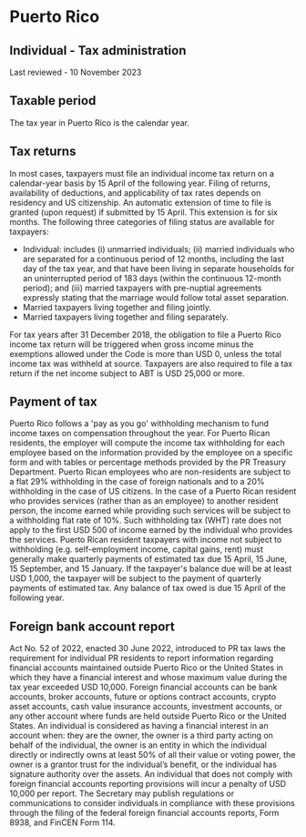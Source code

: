 # Puerto Rico
## Individual - Tax administration
Last reviewed - 10 November 2023
## Taxable period
The tax year in Puerto Rico is the calendar year.
## Tax returns
In most cases, taxpayers must file an individual income tax return on a calendar-year basis by 15 April of the following year. Filing of returns, availability of deductions, and applicability of tax rates depends on residency and US citizenship. 
An automatic extension of time to file is granted (upon request) if submitted by 15 April. This extension is for six months.
The following three categories of filing status are available for taxpayers: 
  * Individual: includes (i) unmarried individuals; (ii) married individuals who are separated for a continuous period of 12 months, including the last day of the tax year, and that have been living in separate households for an uninterrupted period of 183 days (within the continuous 12-month period); and (iii) married taxpayers with pre-nuptial agreements expressly stating that the marriage would follow total asset separation.
  * Married taxpayers living together and filing jointly.
  * Married taxpayers living together and filing separately.


For tax years after 31 December 2018, the obligation to file a Puerto Rico income tax return will be triggered when gross income minus the exemptions allowed under the Code is more than USD 0, unless the total income tax was withheld at source. Taxpayers are also required to file a tax return if the net income subject to ABT is USD 25,000 or more.
## Payment of tax
Puerto Rico follows a 'pay as you go' withholding mechanism to fund income taxes on compensation throughout the year. For Puerto Rican residents, the employer will compute the income tax withholding for each employee based on the information provided by the employee on a specific form and with tables or percentage methods provided by the PR Treasury Department.
Puerto Rican employees who are non-residents are subject to a flat 29% withholding in the case of foreign nationals and to a 20% withholding in the case of US citizens.
In the case of a Puerto Rican resident who provides services (rather than as an employee) to another resident person, the income earned while providing such services will be subject to a withholding flat rate of 10%. Such withholding tax (WHT) rate does not apply to the first USD 500 of income earned by the individual who provides the services.
Puerto Rican resident taxpayers with income not subject to withholding (e.g. self-employment income, capital gains, rent) must generally make quarterly payments of estimated tax due 15 April, 15 June, 15 September, and 15 January. If the taxpayer's balance due will be at least USD 1,000, the taxpayer will be subject to the payment of quarterly payments of estimated tax. Any balance of tax owed is due 15 April of the following year.
## Foreign bank account report
Act No. 52 of 2022, enacted 30 June 2022, introduced to PR tax laws the requirement for individual PR residents to report information regarding financial accounts maintained outside Puerto Rico or the United States in which they have a financial interest and whose maximum value during the tax year exceeded USD 10,000.
Foreign financial accounts can be bank accounts, broker accounts, future or options contract accounts, crypto asset accounts, cash value insurance accounts, investment accounts, or any other account where funds are held outside Puerto Rico or the United States. An individual is considered as having a financial interest in an account when: they are the owner, the owner is a third party acting on behalf of the individual, the owner is an entity in which the individual directly or indirectly owns at least 50% of all their value or voting power, the owner is a grantor trust for the individual’s benefit, or the individual has signature authority over the assets.
An individual that does not comply with foreign financial accounts reporting provisions will incur a penalty of USD 10,000 per report. The Secretary may publish regulations or communications to consider individuals in compliance with these provisions through the filing of the federal foreign financial accounts reports, Form 8938, and FinCEN Form 114.
